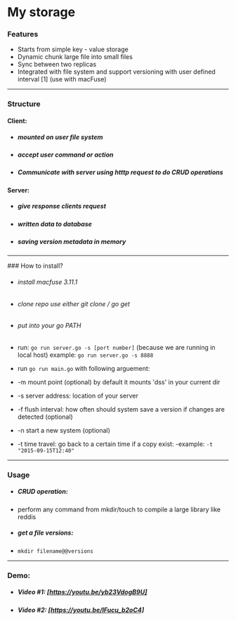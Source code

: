 # My storage

### Features

- Starts from simple key - value storage
- Dynamic chunk large file into small files
- Sync between two replicas
- Integrated with file system and support versioning with user defined interval [1] (use with macFuse)

<hr>

### Structure
 #### Client: 
  - ##### mounted on user file system 
  - ##### accept user command or action
  - ##### Communicate with server using htttp request to do CRUD operations

#### Server:
- ##### give response clients request
- ##### written data to database
- ##### saving version metadata in memory 

<hr>
### How to install? 

- ###### install macfuse 3.11.1
- ###### clone repo use either git clone / go get
- ###### put into your go PATH

- run:  ``go run server.go -s [port number]`` (because we are running in local host)
example: ``go run server.go -s 8888``

- run ``go run main.go`` with following arguement:
 - -m mount point (optional) by default it mounts 'dss' in your current dir
 - -s server address: location of your server
 - -f flush interval: how often should system save a version if changes are detected (optional)
 - -n start a new system (optional)
 - -t time travel: go back to a certain time if a copy exist:
 -example: ``-t "2015-09-15T12:40"``

<hr>

### Usage
- ##### CRUD operation:
 - perform any command from mkdir/touch to compile a large library like reddis

- ##### get a file versions:
 - ``mkdir filename@@versions``
 
 <hr>
 
### Demo:
- ##### Video #1: [https://youtu.be/yb23VdogB9U]
- ##### Video #2: [https://youtu.be/lFucu_b2oC4]




 


